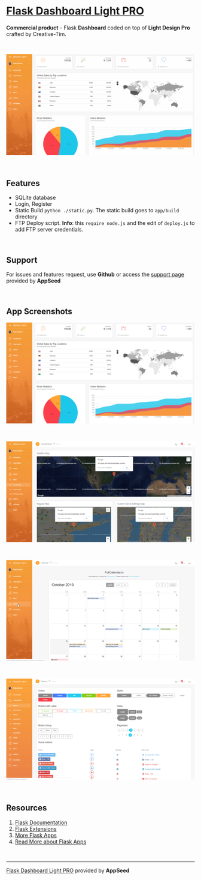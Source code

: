 # [Flask Dashboard Light PRO](https://appseed.us/admin-dashboards/flask-dashboard-light-pro)

**Commercial product** - Flask **Dashboard** coded on top of **Light Design Pro** crafted by Creative-Tim.

<br />

![Flask Dashboard Light Pro - Gif animated intro.](https://raw.githubusercontent.com/app-generator/static/master/products/flask-dashboard-light-pro-intro.gif)

<br />

## Features

- SQLite database
- Login, Register
- Static Build `python ./static.py`. The static build goes to `app/build` directory 
- FTP Deploy script. **Info**: this `require node.js` and the edit of `deploy.js` to add FTP server credentials. 

<br />

## Support

For issues and features request, use **Github** or access the [support page](https://appseed.us/support) provided by **AppSeed** 

<br />

## App Screenshots

![Flask Dashboard Light Pro - App Screen.](https://raw.githubusercontent.com/app-generator/static/master/products/flask-dashboard-light-pro-screen.png)

<br />

![Flask Dashboard Light Pro - App Screen.](https://raw.githubusercontent.com/app-generator/static/master/products/flask-dashboard-light-pro-screen-2.png)

<br />

![Flask Dashboard Light Pro - App Screen.](https://raw.githubusercontent.com/app-generator/static/master/products/flask-dashboard-light-pro-screen-1.png)

<br />

![Flask Dashboard Light Pro - App Screen.](https://raw.githubusercontent.com/app-generator/static/master/products/flask-dashboard-light-pro-screen-3.png)

<br />

## Resources

1. [Flask Documentation](http://flask.pocoo.org/docs/)
2. [Flask Extensions](http://flask.pocoo.org/extensions/)
3. [More Flask Apps](https://appseed.us/apps/flask-apps)
4. [Read More about Flask Apps](https://blog.appseed.us/tag/flask)

<br />

---
[Flask Dashboard Light PRO](https://appseed.us/admin-dashboards/flask-dashboard-light-pro) provided by **AppSeed**

